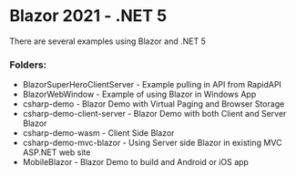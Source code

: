 # Blazor 2021 - .NET 5
There are several examples using Blazor and .NET 5

### Folders:
- BlazorSuperHeroClientServer - Example pulling in API from RapidAPI
- BlazorWebWindow - Example of using Blazor in Windows App
- csharp-demo - Blazor Demo with Virtual Paging and Browser Storage
- csharp-demo-client-server - Blazor Demo with both Client and Server Blazor
- csharp-demo-wasm - Client Side Blazor
- csharp-demo-mvc-blazor - Using Server side Blazor in existing MVC ASP.NET web site
- MobileBlazor - Blazor Demo to build and Android or iOS app


